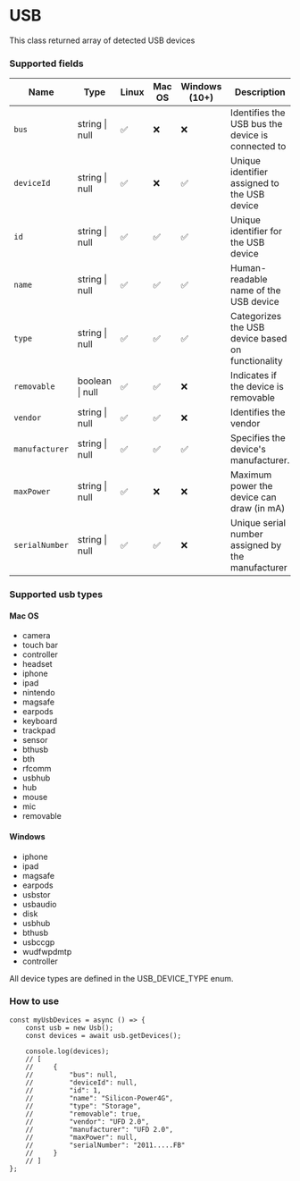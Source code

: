 # USB
This class returned array of detected USB devices

### Supported fields
| Name          | Type            | Linux | Mac OS | Windows (10+) | Description                                       |
|---------------|-----------------|-------|--------|---------------|---------------------------------------------------|
|`bus`          | string \| null  | ✅    | ❌    | ❌            | Identifies the USB bus the device is connected to |
|`deviceId`     | string \| null  | ✅    | ❌    | ✅            | Unique identifier assigned to the USB device      |
|`id`           | string \| null  | ✅    | ✅    | ✅            | Unique identifier for the USB device              |
|`name`         | string \| null  | ✅    | ✅    | ✅            | Human-readable name of the USB device             |
|`type`         | string \| null  | ✅    | ✅    | ✅            | Categorizes the USB device based on functionality |
|`removable`    | boolean \| null | ✅    | ✅    | ❌            | Indicates if the device is removable              |
|`vendor`       | string \| null  | ✅    | ✅    | ❌            | Identifies the vendor                             |
|`manufacturer` | string \| null  | ✅    | ✅    | ✅            | Specifies the device's manufacturer.              |
|`maxPower`     | string \| null  | ✅    | ❌    | ❌            | Maximum power the device can draw (in mA)         |
|`serialNumber` | string \| null  | ✅    | ✅    | ❌            | Unique serial number assigned by the manufacturer |

### Supported usb types
#### Mac OS
- camera
- touch bar
- controller
- headset
- iphone
- ipad
- nintendo
- magsafe
- earpods
- keyboard
- trackpad
- sensor
- bthusb
- bth
- rfcomm
- usbhub
- hub
- mouse
- mic
- removable

#### Windows
- iphone
- ipad
- magsafe
- earpods
- usbstor
- usbaudio
- disk
- usbhub
- bthusb
- usbccgp
- wudfwpdmtp
- controller

All device types are defined in the USB_DEVICE_TYPE enum.

### How to use

```tsx
const myUsbDevices = async () => {
    const usb = new Usb();
    const devices = await usb.getDevices();

    console.log(devices);
    // [
    //     {
    //         "bus": null,
    //         "deviceId": null,
    //         "id": 1,
    //         "name": "Silicon-Power4G",
    //         "type": "Storage",
    //         "removable": true,
    //         "vendor": "UFD 2.0",
    //         "manufacturer": "UFD 2.0",
    //         "maxPower": null,
    //         "serialNumber": "2011.....FB"
    //     }
    // ]
};
```